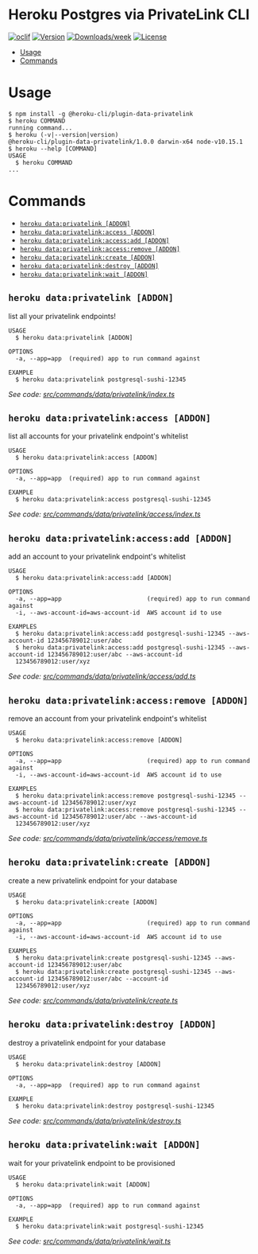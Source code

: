 Heroku Postgres via PrivateLink CLI
=======================

[![oclif](https://img.shields.io/badge/cli-oclif-brightgreen.svg)](https://oclif.io)
[![Version](https://img.shields.io/npm/v/heroku-endpoints-cli.svg)](https://npmjs.org/package/heroku-privatelinks-cli)
[![Downloads/week](https://img.shields.io/npm/dw/heroku-endpoints-cli.svg)](https://npmjs.org/package/heroku-privatelinks-cli)
[![License](https://img.shields.io/npm/l/heroku-endpoints-cli.svg)](https://github.com/brettgoulder/heroku-endpoints-cli/blob/master/package.json)

<!-- toc -->
* [Usage](#usage)
* [Commands](#commands)
<!-- tocstop -->
# Usage
<!-- usage -->
```sh-session
$ npm install -g @heroku-cli/plugin-data-privatelink
$ heroku COMMAND
running command...
$ heroku (-v|--version|version)
@heroku-cli/plugin-data-privatelink/1.0.0 darwin-x64 node-v10.15.1
$ heroku --help [COMMAND]
USAGE
  $ heroku COMMAND
...
```
<!-- usagestop -->
# Commands
<!-- commands -->
* [`heroku data:privatelink [ADDON]`](#heroku-dataprivatelink-addon)
* [`heroku data:privatelink:access [ADDON]`](#heroku-dataprivatelinkaccess-addon)
* [`heroku data:privatelink:access:add [ADDON]`](#heroku-dataprivatelinkaccessadd-addon)
* [`heroku data:privatelink:access:remove [ADDON]`](#heroku-dataprivatelinkaccessremove-addon)
* [`heroku data:privatelink:create [ADDON]`](#heroku-dataprivatelinkcreate-addon)
* [`heroku data:privatelink:destroy [ADDON]`](#heroku-dataprivatelinkdestroy-addon)
* [`heroku data:privatelink:wait [ADDON]`](#heroku-dataprivatelinkwait-addon)

## `heroku data:privatelink [ADDON]`

list all your privatelink endpoints!

```
USAGE
  $ heroku data:privatelink [ADDON]

OPTIONS
  -a, --app=app  (required) app to run command against

EXAMPLE
  $ heroku data:privatelink postgresql-sushi-12345
```

_See code: [src/commands/data/privatelink/index.ts](https://github.com/heroku/heroku-data-privatelink-cli/blob/v1.0.0/src/commands/data/privatelink/index.ts)_

## `heroku data:privatelink:access [ADDON]`

list all accounts for your privatelink endpoint's whitelist

```
USAGE
  $ heroku data:privatelink:access [ADDON]

OPTIONS
  -a, --app=app  (required) app to run command against

EXAMPLE
  $ heroku data:privatelink:access postgresql-sushi-12345
```

_See code: [src/commands/data/privatelink/access/index.ts](https://github.com/heroku/heroku-data-privatelink-cli/blob/v1.0.0/src/commands/data/privatelink/access/index.ts)_

## `heroku data:privatelink:access:add [ADDON]`

add an account to your privatelink endpoint's whitelist

```
USAGE
  $ heroku data:privatelink:access:add [ADDON]

OPTIONS
  -a, --app=app                        (required) app to run command against
  -i, --aws-account-id=aws-account-id  AWS account id to use

EXAMPLES
  $ heroku data:privatelink:access:add postgresql-sushi-12345 --aws-account-id 123456789012:user/abc
  $ heroku data:privatelink:access:add postgresql-sushi-12345 --aws-account-id 123456789012:user/abc --aws-account-id 
  123456789012:user/xyz
```

_See code: [src/commands/data/privatelink/access/add.ts](https://github.com/heroku/heroku-data-privatelink-cli/blob/v1.0.0/src/commands/data/privatelink/access/add.ts)_

## `heroku data:privatelink:access:remove [ADDON]`

remove an account from your privatelink endpoint's whitelist

```
USAGE
  $ heroku data:privatelink:access:remove [ADDON]

OPTIONS
  -a, --app=app                        (required) app to run command against
  -i, --aws-account-id=aws-account-id  AWS account id to use

EXAMPLES
  $ heroku data:privatelink:access:remove postgresql-sushi-12345 --aws-account-id 123456789012:user/xyz
  $ heroku data:privatelink:access:remove postgresql-sushi-12345 --aws-account-id 123456789012:user/abc --aws-account-id 
  123456789012:user/xyz
```

_See code: [src/commands/data/privatelink/access/remove.ts](https://github.com/heroku/heroku-data-privatelink-cli/blob/v1.0.0/src/commands/data/privatelink/access/remove.ts)_

## `heroku data:privatelink:create [ADDON]`

create a new privatelink endpoint for your database

```
USAGE
  $ heroku data:privatelink:create [ADDON]

OPTIONS
  -a, --app=app                        (required) app to run command against
  -i, --aws-account-id=aws-account-id  AWS account id to use

EXAMPLES
  $ heroku data:privatelink:create postgresql-sushi-12345 --aws-account-id 123456789012:user/abc
  $ heroku data:privatelink:create postgresql-sushi-12345 --aws-account-id 123456789012:user/abc --account-id 
  123456789012:user/xyz
```

_See code: [src/commands/data/privatelink/create.ts](https://github.com/heroku/heroku-data-privatelink-cli/blob/v1.0.0/src/commands/data/privatelink/create.ts)_

## `heroku data:privatelink:destroy [ADDON]`

destroy a privatelink endpoint for your database

```
USAGE
  $ heroku data:privatelink:destroy [ADDON]

OPTIONS
  -a, --app=app  (required) app to run command against

EXAMPLE
  $ heroku data:privatelink:destroy postgresql-sushi-12345
```

_See code: [src/commands/data/privatelink/destroy.ts](https://github.com/heroku/heroku-data-privatelink-cli/blob/v1.0.0/src/commands/data/privatelink/destroy.ts)_

## `heroku data:privatelink:wait [ADDON]`

wait for your privatelink endpoint to be provisioned

```
USAGE
  $ heroku data:privatelink:wait [ADDON]

OPTIONS
  -a, --app=app  (required) app to run command against

EXAMPLE
  $ heroku data:privatelink:wait postgresql-sushi-12345
```

_See code: [src/commands/data/privatelink/wait.ts](https://github.com/heroku/heroku-data-privatelink-cli/blob/v1.0.0/src/commands/data/privatelink/wait.ts)_
<!-- commandsstop -->
